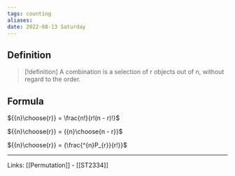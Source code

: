 ```yaml
---
tags: counting
aliases: 
date: 2022-08-13 Saturday
---
```

## Definition

>[!definition]
> A combination is a selection of r objects out of n, without regard to the order. 

## Formula
${{n}\choose{r}} = \frac{n!}{r!(n - r)!}$

${{n}\choose{r}} = {{n}\choose{n - r}}$

${{n}\choose{r}} = {\frac{^{n}P_{r}}{r!}}$

---
Links: [[Permutation]] - [[ST2334]]